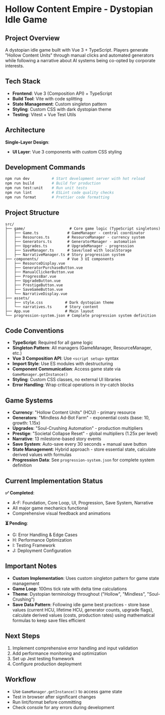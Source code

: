 # Hollow Content Empire - Dystopian Idle Game

## Project Overview

A dystopian idle game built with Vue 3 + TypeScript. Players generate "Hollow Content Units" through manual clicks and automated generators while following a narrative about AI systems being co-opted by corporate interests.

## Tech Stack

- **Frontend**: Vue 3 (Composition API) + TypeScript
- **Build Tool**: Vite with code splitting
- **State Management**: Custom singleton pattern
- **Styling**: Custom CSS with dark dystopian theme
- **Testing**: Vitest + Vue Test Utils

## Architecture

**Single-Layer Design**:

- **UI Layer**: Vue 3 components with custom CSS styling

## Development Commands

```bash
npm run dev          # Start development server with hot reload
npm run build        # Build for production
npm run test:unit    # Run unit tests
npm run lint         # ESLint code quality checks
npm run format       # Prettier code formatting
```

## Project Structure

```
src/
├── game/                    # Core game logic (TypeScript singletons)
│   ├── Game.ts             # GameManager - central coordinator
│   ├── Resources.ts        # ResourceManager - currency system
│   ├── Generators.ts       # GeneratorManager - automation
│   ├── Upgrades.ts         # UpgradeManager - progression
│   ├── SaveManager.ts      # Save/load with localStorage
│   ├── NarrativeManager.ts # Story progression system
├── components/             # Vue 3 UI components
│   ├── ResourceDisplay.vue
│   ├── GeneratorPurchaseButton.vue
│   ├── ManualClickerButton.vue
│   ├── ProgressBar.vue
│   ├── UpgradeButton.vue
│   ├── PrestigeButton.vue
│   ├── SaveGameButton.vue
│   └── NarrativeDisplay.vue
├── assets/
│   ├── style.css          # Dark dystopian theme
│   └── narratives.ts      # Story content
├── App.vue                # Main layout
└── progression-system.json # Complete progression system definition
```

## Code Conventions

- **TypeScript**: Required for all game logic
- **Singleton Pattern**: All managers (GameManager, ResourceManager, etc.)
- **Vue 3 Composition API**: Use `<script setup>` syntax
- **Import Style**: Use ES modules with destructuring
- **Component Communication**: Access game state via `GameManager.getInstance()`
- **Styling**: Custom CSS classes, no external UI libraries
- **Error Handling**: Wrap critical operations in try-catch blocks

## Game Systems

- **Currency**: "Hollow Content Units" (HCU) - primary resource
- **Generators**: "Mindless Ad-Bot Farm" - exponential costs (base: 10, growth: 1.15x)
- **Upgrades**: "Soul-Crushing Automation" - production multipliers
- **Prestige**: "Societal Collapse Reset" - global multipliers (1.25x per level)
- **Narrative**: 13 milestone-based story events
- **Save System**: Auto-save every 30 seconds + manual save button
- **State Management**: Hybrid approach - store essential state, calculate derived values with formulas
- **Progression Data**: See `progression-system.json` for complete system definition

## Current Implementation Status

**✅ Completed**:

- A-F: Foundation, Core Loop, UI, Progression, Save System, Narrative
- All major game mechanics functional
- Comprehensive visual feedback and animations

**⏳ Pending**:

- G: Error Handling & Edge Cases
- H: Performance Optimization
- I: Testing Framework
- J: Deployment Configuration

## Important Notes

- **Custom Implementation**: Uses custom singleton pattern for game state management
- **Game Loop**: 100ms tick rate with delta time calculations
- **Theme**: Dystopian terminology throughout ("Hollow", "Mindless", "Soul-Crushing")
- **Save Data Pattern**: Following idle game best practices - store base values (current HCU, lifetime HCU, generator counts, upgrade flags), calculate derived values (costs, production rates) using mathematical formulas to keep save files efficient

## Next Steps

1. Implement comprehensive error handling and input validation
2. Add performance monitoring and optimization
3. Set up Jest testing framework
4. Configure production deployment

## Workflow

- Use `GameManager.getInstance()` to access game state
- Test in browser after significant changes
- Run lint/format before committing
- Check console for any errors during development
